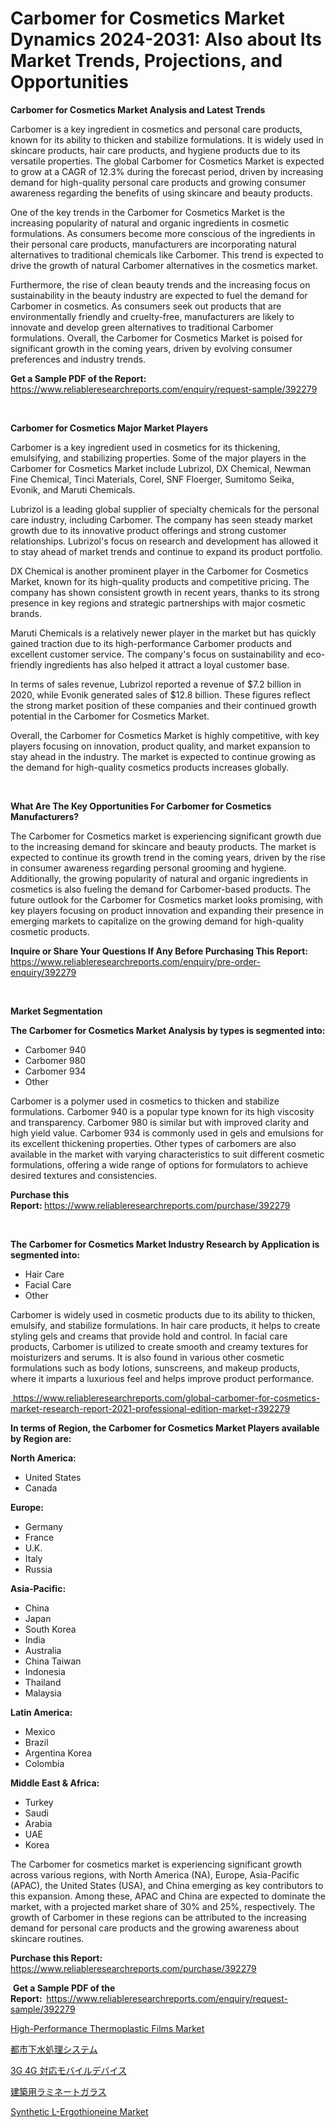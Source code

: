 <p><h1>Carbomer for Cosmetics Market Dynamics 2024-2031: Also about Its Market Trends, Projections, and Opportunities</h1></p><p><strong>Carbomer for Cosmetics Market Analysis and Latest Trends</strong></p>
<p><p>Carbomer is a key ingredient in cosmetics and personal care products, known for its ability to thicken and stabilize formulations. It is widely used in skincare products, hair care products, and hygiene products due to its versatile properties. The global Carbomer for Cosmetics Market is expected to grow at a CAGR of 12.3% during the forecast period, driven by increasing demand for high-quality personal care products and growing consumer awareness regarding the benefits of using skincare and beauty products.</p><p>One of the key trends in the Carbomer for Cosmetics Market is the increasing popularity of natural and organic ingredients in cosmetic formulations. As consumers become more conscious of the ingredients in their personal care products, manufacturers are incorporating natural alternatives to traditional chemicals like Carbomer. This trend is expected to drive the growth of natural Carbomer alternatives in the cosmetics market.</p><p>Furthermore, the rise of clean beauty trends and the increasing focus on sustainability in the beauty industry are expected to fuel the demand for Carbomer in cosmetics. As consumers seek out products that are environmentally friendly and cruelty-free, manufacturers are likely to innovate and develop green alternatives to traditional Carbomer formulations. Overall, the Carbomer for Cosmetics Market is poised for significant growth in the coming years, driven by evolving consumer preferences and industry trends.</p></p>
<p><strong>Get a Sample PDF of the Report:&nbsp;</strong> <a href="https://www.reliableresearchreports.com/enquiry/request-sample/392279">https://www.reliableresearchreports.com/enquiry/request-sample/392279</a></p>
<p>&nbsp;</p>
<p><strong>Carbomer for Cosmetics Major Market Players</strong></p>
<p><p>Carbomer is a key ingredient used in cosmetics for its thickening, emulsifying, and stabilizing properties. Some of the major players in the Carbomer for Cosmetics Market include Lubrizol, DX Chemical, Newman Fine Chemical, Tinci Materials, Corel, SNF Floerger, Sumitomo Seika, Evonik, and Maruti Chemicals.</p><p>Lubrizol is a leading global supplier of specialty chemicals for the personal care industry, including Carbomer. The company has seen steady market growth due to its innovative product offerings and strong customer relationships. Lubrizol's focus on research and development has allowed it to stay ahead of market trends and continue to expand its product portfolio.</p><p>DX Chemical is another prominent player in the Carbomer for Cosmetics Market, known for its high-quality products and competitive pricing. The company has shown consistent growth in recent years, thanks to its strong presence in key regions and strategic partnerships with major cosmetic brands.</p><p>Maruti Chemicals is a relatively newer player in the market but has quickly gained traction due to its high-performance Carbomer products and excellent customer service. The company's focus on sustainability and eco-friendly ingredients has also helped it attract a loyal customer base.</p><p>In terms of sales revenue, Lubrizol reported a revenue of $7.2 billion in 2020, while Evonik generated sales of $12.8 billion. These figures reflect the strong market position of these companies and their continued growth potential in the Carbomer for Cosmetics Market.</p><p>Overall, the Carbomer for Cosmetics Market is highly competitive, with key players focusing on innovation, product quality, and market expansion to stay ahead in the industry. The market is expected to continue growing as the demand for high-quality cosmetics products increases globally.</p></p>
<p>&nbsp;</p>
<p><strong>What Are The Key Opportunities For Carbomer for Cosmetics Manufacturers?</strong></p>
<p><p>The Carbomer for Cosmetics market is experiencing significant growth due to the increasing demand for skincare and beauty products. The market is expected to continue its growth trend in the coming years, driven by the rise in consumer awareness regarding personal grooming and hygiene. Additionally, the growing popularity of natural and organic ingredients in cosmetics is also fueling the demand for Carbomer-based products. The future outlook for the Carbomer for Cosmetics market looks promising, with key players focusing on product innovation and expanding their presence in emerging markets to capitalize on the growing demand for high-quality cosmetic products.</p></p>
<p><strong>Inquire or Share Your Questions If Any Before Purchasing This Report:</strong> <a href="https://www.reliableresearchreports.com/enquiry/pre-order-enquiry/392279">https://www.reliableresearchreports.com/enquiry/pre-order-enquiry/392279</a></p>
<p>&nbsp;</p>
<p><strong>Market Segmentation</strong></p>
<p><strong>The Carbomer for Cosmetics Market Analysis by types is segmented into:</strong></p>
<p><ul><li>Carbomer 940</li><li>Carbomer 980</li><li>Carbomer 934</li><li>Other</li></ul></p>
<p><p>Carbomer is a polymer used in cosmetics to thicken and stabilize formulations. Carbomer 940 is a popular type known for its high viscosity and transparency. Carbomer 980 is similar but with improved clarity and high yield value. Carbomer 934 is commonly used in gels and emulsions for its excellent thickening properties. Other types of carbomers are also available in the market with varying characteristics to suit different cosmetic formulations, offering a wide range of options for formulators to achieve desired textures and consistencies.</p></p>
<p><strong>Purchase this Report:&nbsp;</strong><a href="https://www.reliableresearchreports.com/purchase/392279">https://www.reliableresearchreports.com/purchase/392279</a></p>
<p>&nbsp;</p>
<p><strong>The Carbomer for Cosmetics Market Industry Research by Application is segmented into:</strong></p>
<p><ul><li>Hair Care</li><li>Facial Care</li><li>Other</li></ul></p>
<p><p>Carbomer is widely used in cosmetic products due to its ability to thicken, emulsify, and stabilize formulations. In hair care products, it helps to create styling gels and creams that provide hold and control. In facial care products, Carbomer is utilized to create smooth and creamy textures for moisturizers and serums. It is also found in various other cosmetic formulations such as body lotions, sunscreens, and makeup products, where it imparts a luxurious feel and helps improve product performance.</p></p>
<p><a href="https://www.reliableresearchreports.com/global-carbomer-for-cosmetics-market-research-report-2021-professional-edition-market-r392279">&nbsp;https://www.reliableresearchreports.com/global-carbomer-for-cosmetics-market-research-report-2021-professional-edition-market-r392279</a></p>
<p><strong>In terms of Region, the Carbomer for Cosmetics Market Players available by Region are:</strong></p>
<p>
    <p> <strong> North America: </strong>
        <ul>
            <li>United States</li>
            <li>Canada</li>
        </ul>
        </p> 
    <p> <strong> Europe: </strong>
        <ul>
            <li>Germany</li>
            <li>France</li>
            <li>U.K.</li>
            <li>Italy</li>
            <li>Russia</li>
        </ul>
        </p> 
    <p> <strong> Asia-Pacific: </strong>
        <ul>
            <li>China</li>
            <li>Japan</li>
            <li>South Korea</li>
            <li>India</li>
            <li>Australia</li>
            <li>China Taiwan</li>
            <li>Indonesia</li>
            <li>Thailand</li>
            <li>Malaysia</li>
        </ul>
        </p> 
    <p> <strong> Latin America: </strong>
        <ul>
            <li>Mexico</li>
            <li>Brazil</li>
            <li>Argentina Korea</li>
            <li>Colombia</li>
        </ul>
        </p> 
    <p> <strong> Middle East & Africa: </strong>
        <ul>
            <li>Turkey</li>
            <li>Saudi</li>
            <li>Arabia</li>
            <li>UAE</li>
            <li>Korea</li>
        </ul>
    </p>
    </p>
<p><p>The Carbomer for cosmetics market is experiencing significant growth across various regions, with North America (NA), Europe, Asia-Pacific (APAC), the United States (USA), and China emerging as key contributors to this expansion. Among these, APAC and China are expected to dominate the market, with a projected market share of 30% and 25%, respectively. The growth of Carbomer in these regions can be attributed to the increasing demand for personal care products and the growing awareness about skincare routines.</p></p>
<p><strong>Purchase this Report: </strong><a href="https://www.reliableresearchreports.com/purchase/392279">https://www.reliableresearchreports.com/purchase/392279</a></p>
<p>&nbsp;<strong>Get a Sample PDF of the Report:&nbsp;&nbsp;</strong><a href="https://www.reliableresearchreports.com/enquiry/request-sample/392279">https://www.reliableresearchreports.com/enquiry/request-sample/392279</a></p>
<p><strong></strong></p>
<p><p><a href="https://github.com/alexxisgm/Market-Research-Report-List-1/blob/main/high-performance-thermoplastic-films-market.md">High-Performance Thermoplastic Films Market</a></p><p><a href="https://medium.com/@ifhhndtz21/%E9%83%BD%E5%B8%82%E4%B8%8B%E6%B0%B4%E5%87%A6%E7%90%86%E3%82%B7%E3%82%B9%E3%83%86%E3%83%A0%E5%B8%82%E5%A0%B4%E3%81%AE%E3%83%88%E3%83%AC%E3%83%B3%E3%83%89%E3%81%A8%E5%88%86%E6%9E%90-%E5%B0%86%E6%9D%A5%E3%81%AE%E6%88%90%E9%95%B7%E3%81%AE%E6%A9%9F%E4%BC%9A%E3%81%A8%E8%AA%B2%E9%A1%8C-2024%E5%B9%B4-2031%E5%B9%B4-f58af10c405d">都市下水処理システム</a></p><p><a href="https://github.com/KaliMetz2023/Market-Research-Report-List-1/blob/main/8593664117870.md">3G 4G 対応モバイルデバイス</a></p><p><a href="https://medium.com/@garnett961981/%E5%BB%BA%E7%89%A9%E7%94%A8%E5%90%88%E6%9D%BF%E3%82%AC%E3%83%A9%E3%82%B9%E3%81%AE%E5%B8%82%E5%A0%B4%E3%82%B7%E3%82%A7%E3%82%A2%E3%81%A8%E6%96%B0%E3%81%97%E3%81%84%E3%83%88%E3%83%AC%E3%83%B3%E3%83%89%E5%88%86%E6%9E%90-%E7%A8%AE%E9%A1%9E-%E3%82%A2%E3%83%97%E3%83%AA%E3%82%B1%E3%83%BC%E3%82%B7%E3%83%A7%E3%83%B3-%E6%9C%80%E7%B5%82%E4%BD%BF%E7%94%A8%E9%80%94%E3%81%8A%E3%82%88%E3%81%B32031%E5%B9%B4%E3%81%BE%E3%81%A7%E3%81%AE%E4%BA%88%E6%B8%AC%E6%9C%9F%E9%96%93%E3%81%AB%E5%90%91%E3%81%91%E3%81%A6-db533cd816f0">建築用ラミネートガラス</a></p><p><a href="https://github.com/sifatuddin25/Market-Research-Report-List-1/blob/main/synthetic-l-ergothioneine-market.md">Synthetic L-Ergothioneine Market</a></p></p>